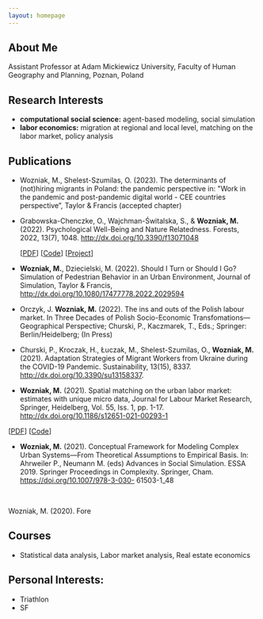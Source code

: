```yaml
---
layout: homepage
---
```


## About Me
Assistant Professor at Adam Mickiewicz University, Faculty of Human Geography and Planning,
Poznan, Poland

## Research Interests

- **computational social science:** agent-based modeling, social simulation
- **labor economics:** migration at regional and local level, matching on the labor market, policy analysis

## Publications

- Wozniak, M., Shelest-Szumilas, O. (2023). The determinants of (not)hiring migrants in Poland: the
pandemic perspective in: "Work in the pandemic and post-pandemic digital world - CEE countries
perspective”, Taylor & Francis (accepted chapter)

- Grabowska-Chenczke, O., Wajchman-Świtalska, S., & **Wozniak, M.** 
 <br> (2022). Psychological Well-Being and Nature Relatedness. Forests, 2022, 13(7), 1048.
 http://dx.doi.org/10.3390/f13071048

   [[PDF](http://openaccess.thecvf.com/content_CVPR_2019/papers/Sun_Meta-Transfer_Learning_for_Few-Shot_Learning_CVPR_2019_paper.pdf)] [[Code](https://github.com/yaoyao-liu/meta-transfer-learning)] [[Project](https://mtl.yyliu.net/)]
   
- **Wozniak, M.**, Dziecielski, M. (2022). Should I Turn or Should I Go? Simulation of Pedestrian Behavior
in an Urban Environment, Journal of Simulation, Taylor & Francis,
http://dx.doi.org/10.1080/17477778.2022.2029594

- Orczyk, J. **Wozniak, M.** (2022). The ins and outs of the Polish labour market. In Three Decades of
Polish Socio-Economic Transfomations—Geographical Perspective; Churski, P., Kaczmarek, T., Eds.;
Springer: Berlin/Heidelberg; (In Press)

- Churski, P., Kroczak, H., Łuczak, M., Shelest-Szumilas, O., **Wozniak, M.** (2021). Adaptation Strategies
of Migrant Workers from Ukraine during the COVID-19 Pandemic. Sustainability, 13(15), 8337.
http://dx.doi.org/10.3390/su13158337.

- **Wozniak, M.** (2021). Spatial matching on the urban labor market: estimates with unique micro data,
Journal for Labour Market Research, Springer, Heidelberg, Vol. 55, Iss. 1, pp. 1-17.
http://dx.doi.org/10.1186/s12651-021-00293-1

 [[PDF](http://papers.nips.cc/paper/9216-learning-to-self-train-for-semi-supervised-few-shot-classification.pdf)] [[Code](https://github.com/xinzheli1217/learning-to-self-train)]

- **Wozniak, M.** (2021). Conceptual Framework for Modeling Complex Urban Systems—From Theoretical
Assumptions to Empirical Basis. In: Ahrweiler P., Neumann M. (eds) Advances in Social Simulation.
ESSA 2019. Springer Proceedings in Complexity. Springer, Cham. https://doi.org/10.1007/978-3-030-
61503-1_48
<br>

Wozniak, M. (2020). Fore


## Courses
- Statistical data analysis, Labor market analysis, Real estate economics

## Personal Interests:
- Triathlon
- SF
